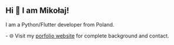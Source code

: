 ## Hi 👋 I am Mikołaj!  
I am a Python/Flutter developer from Poland.

 - 🌐 Visit my [porfolio website](https://hawier.dev/) for complete background and contact. 
 
